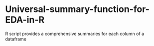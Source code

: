 # Universal-summary-function-for-EDA-in-R
R script provides a comprehensive summaries for each column of a dataframe
